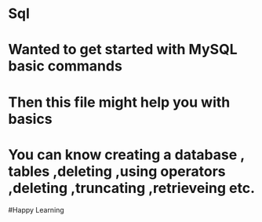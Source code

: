 # Sql
# Wanted to get started with MySQL basic commands 
# Then this file might help you with basics 
# You can know creating a database , tables ,deleting ,using operators ,deleting ,truncating ,retrieveing etc.
#Happy Learning
